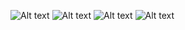 ![Alt text](screenshots/1.png)
![Alt text](screenshots/2.png)
![Alt text](screenshots/3.png)
![Alt text](screenshots/4.png)
